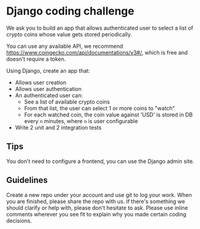 # Django coding challenge

We ask you to build an app that allows authenticated user to select a list of crypto coins whose value gets stored periodically.

You can use any available API, we recommend https://www.coingecko.com/api/documentations/v3#/, which is free and doesn't require a token.

Using Django, create an app that:

- Allows user creation
- Allows user authentication
- An authenticated user can:
  - See a list of available crypto coins
  - From that list, the user can select 1 or more coins to "watch"
  - For each watched coin, the coin value against 'USD' is stored in DB every `n` minutes, where `n` is user configurable
- Write 2 unit and 2 integration tests

## Tips
You don't need to configure a frontend, you can use the Django admin site.

## Guidelines

Create a new repo under your account and use git to log your work.
When you are finished, please share the repo with us.
If there's something we should clarify or help with, please don't hesitate to ask.
Please use inline comments wherever you see fit to explain why you made certain coding decisions.

